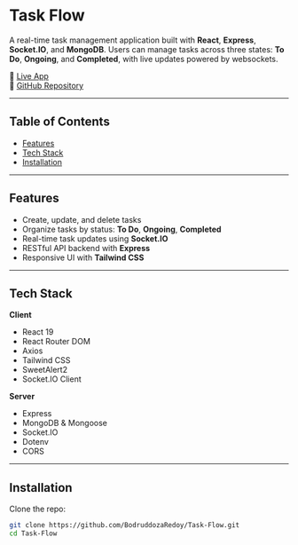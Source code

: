 # Task Flow

A real-time task management application built with **React**, **Express**, **Socket.IO**, and **MongoDB**. Users can manage tasks across three states: **To Do**, **Ongoing**, and **Completed**, with live updates powered by websockets.

🔗 [Live App](https://task-flow-client-kohl.vercel.app/)  
📂 [GitHub Repository](https://github.com/BodruddozaRedoy/Task-Flow)

---

## Table of Contents

- [Features](#features)
- [Tech Stack](#tech-stack)
- [Installation](#installation)


---

## Features

- Create, update, and delete tasks
- Organize tasks by status: **To Do**, **Ongoing**, **Completed**
- Real-time task updates using **Socket.IO**
- RESTful API backend with **Express**
- Responsive UI with **Tailwind CSS**

---

## Tech Stack

**Client**
- React 19  
- React Router DOM  
- Axios  
- Tailwind CSS  
- SweetAlert2  
- Socket.IO Client  

**Server**
- Express  
- MongoDB & Mongoose  
- Socket.IO  
- Dotenv  
- CORS  

---

## Installation

Clone the repo:

```bash
git clone https://github.com/BodruddozaRedoy/Task-Flow.git
cd Task-Flow
